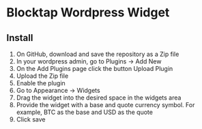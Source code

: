 # Blocktap Wordpress Widget

## Install
1. On GitHub, download and save the repository as a Zip file
1. In your wordpress admin, go to Plugins -> Add New
1. On the Add Plugins page click the button Upload Plugin
1. Upload the Zip file
1. Enable the plugin
1. Go to Appearance -> Widgets
1. Drag the widget into the desired space in the widgets area
1. Provide the widget with a base and quote currency symbol. For example, BTC as the base and USD as the quote
1. Click save
